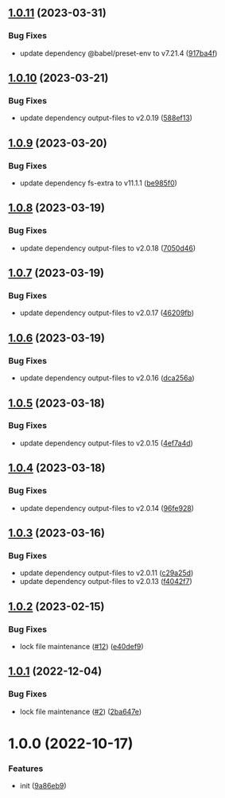 ## [1.0.11](https://github.com/dword-design/tester-plugin-babel-config/compare/v1.0.10...v1.0.11) (2023-03-31)


### Bug Fixes

* update dependency @babel/preset-env to v7.21.4 ([917ba4f](https://github.com/dword-design/tester-plugin-babel-config/commit/917ba4f4fcb7ac5a832b7a2cf9c29bb1c78a22be))

## [1.0.10](https://github.com/dword-design/tester-plugin-babel-config/compare/v1.0.9...v1.0.10) (2023-03-21)


### Bug Fixes

* update dependency output-files to v2.0.19 ([588ef13](https://github.com/dword-design/tester-plugin-babel-config/commit/588ef13a520866444b5b0f7f1df0a6eac0484434))

## [1.0.9](https://github.com/dword-design/tester-plugin-babel-config/compare/v1.0.8...v1.0.9) (2023-03-20)


### Bug Fixes

* update dependency fs-extra to v11.1.1 ([be985f0](https://github.com/dword-design/tester-plugin-babel-config/commit/be985f04d488b48ef90699cbce7b80c7958297c6))

## [1.0.8](https://github.com/dword-design/tester-plugin-babel-config/compare/v1.0.7...v1.0.8) (2023-03-19)


### Bug Fixes

* update dependency output-files to v2.0.18 ([7050d46](https://github.com/dword-design/tester-plugin-babel-config/commit/7050d46b12b8f4dba67ad67e942eefd408c6a58d))

## [1.0.7](https://github.com/dword-design/tester-plugin-babel-config/compare/v1.0.6...v1.0.7) (2023-03-19)


### Bug Fixes

* update dependency output-files to v2.0.17 ([46209fb](https://github.com/dword-design/tester-plugin-babel-config/commit/46209fbb47525570cd4df302637b09e887176e74))

## [1.0.6](https://github.com/dword-design/tester-plugin-babel-config/compare/v1.0.5...v1.0.6) (2023-03-19)


### Bug Fixes

* update dependency output-files to v2.0.16 ([dca256a](https://github.com/dword-design/tester-plugin-babel-config/commit/dca256a9f65839c4343b71aa79f0aea468c3e3f6))

## [1.0.5](https://github.com/dword-design/tester-plugin-babel-config/compare/v1.0.4...v1.0.5) (2023-03-18)


### Bug Fixes

* update dependency output-files to v2.0.15 ([4ef7a4d](https://github.com/dword-design/tester-plugin-babel-config/commit/4ef7a4d8b7437d58d3448279624e5c9f0724c52d))

## [1.0.4](https://github.com/dword-design/tester-plugin-babel-config/compare/v1.0.3...v1.0.4) (2023-03-18)


### Bug Fixes

* update dependency output-files to v2.0.14 ([96fe928](https://github.com/dword-design/tester-plugin-babel-config/commit/96fe928b8b6043d1880d51321022ffd0f65cbf6b))

## [1.0.3](https://github.com/dword-design/tester-plugin-babel-config/compare/v1.0.2...v1.0.3) (2023-03-16)


### Bug Fixes

* update dependency output-files to v2.0.11 ([c29a25d](https://github.com/dword-design/tester-plugin-babel-config/commit/c29a25d016b98d7843b35a58709de5e8538ce0af))
* update dependency output-files to v2.0.13 ([f4042f7](https://github.com/dword-design/tester-plugin-babel-config/commit/f4042f7474ba8f75a49bc958a6454237de992e80))

## [1.0.2](https://github.com/dword-design/tester-plugin-babel-config/compare/v1.0.1...v1.0.2) (2023-02-15)


### Bug Fixes

* lock file maintenance ([#12](https://github.com/dword-design/tester-plugin-babel-config/issues/12)) ([e40def9](https://github.com/dword-design/tester-plugin-babel-config/commit/e40def986e2dfd5bfc4df35d2da5c08b909b7804))

## [1.0.1](https://github.com/dword-design/tester-plugin-babel-config/compare/v1.0.0...v1.0.1) (2022-12-04)


### Bug Fixes

* lock file maintenance ([#2](https://github.com/dword-design/tester-plugin-babel-config/issues/2)) ([2ba647e](https://github.com/dword-design/tester-plugin-babel-config/commit/2ba647e0e929b4505da12af0a5d1fb3efc8dbb64))

# 1.0.0 (2022-10-17)


### Features

* init ([9a86eb9](https://github.com/dword-design/tester-plugin-babel-config/commit/9a86eb98661761fdc6182d0d6ad01935087faed5))
